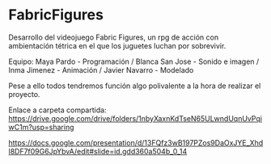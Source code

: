 # FabricFigures

Desarrollo del videojuego Fabric Figures, un rpg de acción con ambientación tétrica en el que los juguetes luchan por sobrevivir.

Equipo:
  Maya Pardo - Programación
  / Blanca San Jose - Sonido e imagen
  / Inma Jimenez - Animación
  / Javier Navarro - Modelado
  
  Pese a ello todos tendremos función algo polivalente a la hora de realizar el proyecto.

Enlace a carpeta compartida: 
https://drive.google.com/drive/folders/1nbyXaxnKdTseN65ULwndUqnUvPqiwC1m?usp=sharing


https://docs.google.com/presentation/d/13FQfz3wB197PZos9DaOxJYE_Xhdl8DF7f09G6JpYbvA/edit#slide=id.gdd360a504b_0_14

